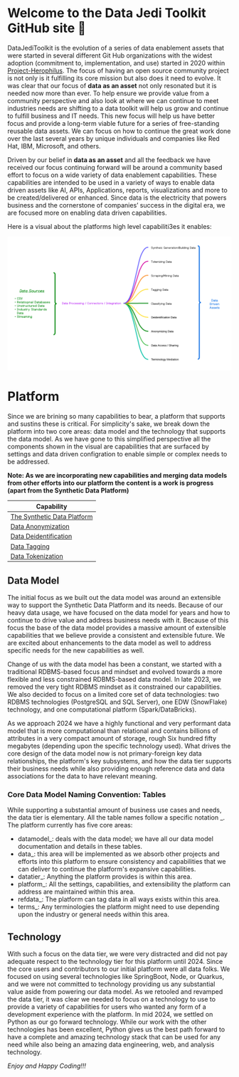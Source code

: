 # Welcome to the Data Jedi Toolkit GitHub site 👋
DataJediToolkit is the evolution of a series of data enablement assets that were started in several different Git Hub organizations with
the widest adoption (commitment to, implementation, and use) started in 2020 within [Project-Herophilus](https://github.com/Project-Herophilus/). 
The focus of having an open source community project is not only is it fulfilling its core mission but also does it need to evolve. It was clear that
our focus of <b>data as an asset</b> not only resonated but it is needed now more than ever. To help ensure we provide value from a community perspective and
also look at where we can continue to meet industries needs are shifting to a data toolkit will help us grow and continue to fulfill business and IT needs.
This new focus will help us have better focus and provide a long-term viable future for a series of free-standing reusable data assets. We can focus on how to continue 
the great work done over the last several years by unique individuals and companies like Red Hat, IBM, Microsoft, and others.

Driven by our belief in <b>data as an asset</b> and all the feedback we have received our focus continuing forward will be around a community based effort to focus on a wide 
variety of data enablement capabilities. These capabilities are intended to be used in a variety of ways to enable data driven assets like AI, APIs, Applications, reports, visualizations and more to be created/delivered or enhanced. Since data is the electricity that powers business and the cornerstone of companies’ success in the digital era, we are focused more on enabling data driven capabilities.

Here is a visual about the platforms high level capabiliti3es it enables:

![Capabilities](Data-Jedi-Toolkit.png)


# Platform
Since we are brining so many capabilities to bear, a platform that supports and sustins these is critical. 
For simplicity's sake, we break down the platform into two core areas: data model and the 
technology that supports the data model. As we have gone to this simplified perspective all
the components shown in the visual are capabilities that are surfaced by settings and data driven configration to enable simple or complex 
needs to be addressed. 

<b>Note: As we are incorporating new capabilities and merging data models from other
efforts into our platform the content is a work is progress (apart from the Synthetic Data Platform)</b>
<br>

<div align="center">
  
| Capability                                                                   | 
|------------------------------------------------------------------------------|
| <a href="./SyntheticData.md" target="_blank">The Synthetic Data Platform</a> |
| <a href="./AnonymizingData.md" target="_blank">Data Anonymization</a>        |
| <a href="./DeidentifyingData.md" target="_blank">Data Deidentification</a>   |
| <a href="./TaggingData.md" target="_blank">Data Tagging</a>                  |
| <a href="./TokenizeData.md" target="_blank">Data Tokenization</a>            |
</div>

## Data Model
The initial focus as we built out the data model was around an extensible way to support 
the Synthetic Data Platform and its needs. Because of our heavy data usage, we have 
focused on the data model for years and how to continue to drive value and address business needs with it.
Because of this focus the base of the data model provides a massive amount of extensible capabilities that we believe
provide a consistent and extensible future. We are excited about enhancements to the data model as well to address specific
needs for the new capabilities as well.

Change of us with the data model has been a constant, we started with a traditional RDBMS-based focus and mindset and evolved towards a 
more flexible and less constrained RDBMS-based data model. In late 2023, we removed the very tight RDBMS mindset as it constrained our capabilities. We also 
decided to focus on a limited core set of data technologies: two RDBMS technologies (PostgreSQL and SQL Server), one EDW (SnowFlake) technology, 
and one computational platform (Spark/DataBricks). 

As we approach 2024 we have a highly functional and very performant data model that is more computational 
than relational and contains billions of attributes in a very compact amount of storage, rough 
Six hundred fifty megabytes (depending upon the specific technology used). What drives the core design of the data model now is not primary-foreign 
key data relationships, the platform's key subsystems, and how the data tier supports their business needs while also providing enough reference data and
data associations for the data to have relevant meaning.

### Core Data Model Naming Convention: Tables
While supporting a substantial amount of business use cases and needs, the data tier is elementary.
All the table names follow a specific notation <core area>_<capability>. The platform currently 
has five core areas:
- datamodel_<capability>: deals with the data model; we have all our data model documentation and details in these tables.
- data_<capability>: this area will be implemented as we absorb other projects and efforts into this platform to ensure consistency
  and capabilities that we can deliver to continue the platform's expansive capabilities.
- datatier_<capability>: Anything the platform provides is within this area.
- platform_<capability>: All the settings, capabilities, and extensibility the platform can address are maintained within this area.
- refdata_<capability>: The platform can tag data in all ways exists within this area.
- terms_<capability>: Any terminologies the platform might need to use depending upon the industry or general needs within this area.

## Technology
With such a focus on the data tier, we were very distracted and did not pay adequate respect to the technology tier for this 
platform until 2024. Since the core users and contributors to our initial platform were 
all data folks. We focused on using several technologies like SpringBoot, Node, or Quarkus, and we were not committed to 
technology providing us any substantial value aside from powering our data model. As we retooled and revamped the data tier, 
it was clear we needed to focus on a technology to use to provide a variety of capabilities for 
users who wanted any form of a development experience with the platform. In mid 2024, we 
settled on Python as our go forward technology. While our work with the other technologies has been excellent, Python 
gives us the best path forward to have a complete and amazing technology stack that can 
be used for any need while also being an amazing data engineering, web, and analysis technology.

*Enjoy and Happy Coding!!!*

<!--

**Here are some ideas to get you started:**

🙋‍♀️ A short introduction - what is your organization all about?
🌈 Contribution guidelines - how can the community get involved?
👩‍💻 Useful resources - where can the community find your docs? Is there anything else the community should know?
🍿 Fun facts - what does your team eat for breakfast?
🧙 Remember, you can do mighty things with the power of [Markdown](https://docs.github.com/github/writing-on-github/getting-started-with-writing-and-formatting-on-github/basic-writing-and-formatting-syntax)
-->
